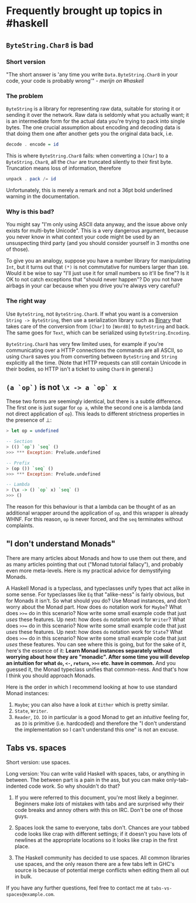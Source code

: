 Frequently brought up topics in #haskell
========================================



`ByteString.Char8` is bad
-------------------------

### Short version

"The short answer is 'any time you write `Data.ByteString.Char8` in your code, your code is probably wrong'" - *merijn on #haskell*

### The problem

`ByteString` is a library for representing raw data, suitable for storing it or sending it over the network. Raw data is seldomly what you actually want; it is an intermediate form for the actual data you're trying to pack into single bytes. The one crucial assumption about encoding and decoding data is that doing them one after another gets you the original data back, i.e.

```haskell
decode . encode = id
```

This is where `ByteString.Char8` fails: when converting a `[Char]` to a `ByteString.Char8`, all the `Char` are truncated silently to their first byte. Truncation means loss of information, therefore

```haskell
unpack . pack /= id
```

Unfortunately, this is merely a remark and not a 36pt bold underlined warning in the documentation.

### Why is this bad?

You might say "I'm only using ASCII data anyway, and the issue above only exists for multi-byte Unicode". This is a very dangerous argument, because you never know in what context your code might be used by an unsuspecting third party (and you should consider yourself in 3 months one of those).

To give you an analogy, suppose you have a number library for manipulating `Int`, but it turns out that `(*)` is not commutative for numbers larger than `100`. Would it be wise to say "I'll just use it for small numbers so it'll be fine"? Is it OK to not catch exceptions that "should never happen"? Do you not have airbags in your car because when you drive you're always very careful?

### The right way

Use `ByteString`, not `ByteString.Char8`. If what you want is a conversion `String -> ByteString`, then use a serialization library such as [Binary][binary] that takes care of the conversion from `[Char]` to `[Word8]` to `ByteString` and back. The same goes for `Text`, which can be serialized using `ByteString.Encoding`.

`ByteString.Char8` has very few limited uses, for example if you're communicating over a HTTP connections the commands are all ASCII, so using `Char8` saves you from converting between `ByteString` and `String` explicitly all the time. (Note that HTTP requests can still contain Unicode in their bodies, so HTTP isn't a ticket to using `Char8` in general.)

[binary]: http://hackage.haskell.org/package/binary




``(a `op`)`` is not ``\x -> a `op` x``
--------------------------------------

These two forms are seemingly identical, but there is a subtle difference. The first one is just sugar for `op a`, while the second one is a lambda (and not direct application of `op`). This leads to different strictness properties in the presence of ⊥:

```haskell
> let op = undefined

-- Section
> (() `op`) `seq` ()
>>> *** Exception: Prelude.undefined

-- Prefix
> (op ()) `seq` ()
>>> *** Exception: Prelude.undefined

-- Lambda
> (\x -> () `op` x) `seq` ()
>>> ()
```

The reason for this behaviour is that a lambda can be thought of as an additional wrapper around the application of `op`, and this wrapper is already WHNF. For this reason, `op` is never forced, and the `seq` terminates without complaints.



"I don't understand Monads"
---------------------------

There are many articles about Monads and how to use them out there, and as many articles pointing that out ("Monad tutorial fallacy"), and probably even more meta-levels. Here is my practical advice for demystifying Monads.

A Haskell Monad is a typeclass, and typeclasses unify types that act alike in some sense. For typeclasses like `Eq` that "alike-ness" is fairly obvious, but for Monads it isn't. So what should you do? Use Monad instances, and don't worry about the Monad part. How does `do` notation work for `Maybe`? What does `>>=` do in this scenario? Now write some small example code that just *uses* these features. Up next: how does `do` notation work for `Writer`? What does `>>=` do in this scenario? Now write some small example code that just *uses* these features. Up next: how does `do` notation work for `State`? What does `>>=` do in this scenario? Now write some small example code that just *uses* these features. You can see where this is going, but for the sake of it, here's the essence of it: **Learn Monad instances separately without worrying about how they are "monadic". After some time you will develop an intuition for what `do`, `<-`, `return`, `>>=` etc. have in common.** And you guessed it, the Monad typeclass unifies that common-ness. And that's how I think you should approach Monads.

Here is the order in which I recommend looking at how to use standard Monad instances:

1. `Maybe`; you can also have a look at `Either` which is pretty similar.
2. `State`, `Writer`.
3. `Reader`, `IO`. `IO` in particular is a good Monad to get an *intuitive* feeling for, as `IO` is primitive (i.e. hardcoded) and therefore the "I don't understand the implementation so I can't understand this one" is not an excuse.



Tabs vs. spaces
---------------

Short version: use spaces.

Long version: You can write valid Haskell with spaces, tabs, or anything in between. The between part is a pain in the ass, but you can make only-tab-indented code work. So why shouldn't do that?

1. If you were referred to this document, you're most likely a beginner. Beginners make *lots* of mistakes with tabs and are surprised why their code breaks and annoy others with this on IRC. Don't be one of those guys.

2. Spaces look the same to everyone, tabs don't. Chances are your tabbed code looks like crap with different settings; if it doesn't you have lots of newlines at the appropriate locations so it looks like crap in the first place.

3. The Haskell community has decided to use spaces. All common libraries use spaces, and the only reason there are a few tabs left in GHC's source is because of potential merge conflicts when editing them all out in bulk.

If you have any further questions, feel free to contact me at `tabs-vs-spaces@example.com`.


